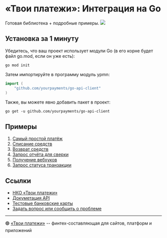# «Твои платежи»: Интеграция на Go
Готовая библиотека + подробные примеры. 
![](https://repository-images.githubusercontent.com/816212690/e94dc73f-3bcb-4737-9336-793940827cd3)


## Установка за 1 минуту
Убедитесь, что ваш проект использует модули Go (в его корне будет файл go.mod, если он уже есть):
```shell
go mod init
```
Затем импортируйте в программу модуль ypmn:
```go
import (
    "github.com/yourpayments/go-api-client"
)
```
Также, вы можете явно добавить пакет в проект:
```shell
go get -u github.com/yourpayments/go-api-client
```

## Примеры
1. [Cамый простой платёж](examples/simple_get_payment_link.go)
2. [Списание средств](examples/capture.go)
3. [Возврат средств](examples/refund.go)
4. [Запрос отчёта для сверки](examples/general_report.go)
5. [Получение вебхуков](examples/webhook.go)
6. [Запрос статуса транзакции](examples/status.go)

## Ссылки
- [НКО «Твои платежи»](https://YPMN.ru/)
- [Докуметация API](https://ypmn.ru/ru/documentation/)
- [Тестовые банковские карты](https://ypmn.ru/ru/documentation/#tag/testing)
- [Задать вопрос или сообщить о проблеме](https://github.com/yourpayments/go-api-client/issues/new)

-------------
🟢 [«Твои платежи»](https://YPMN.ru/ "Платёжная система для сайтов, платформ и приложений") -- финтех-составляющая для сайтов, платформ и приложений
